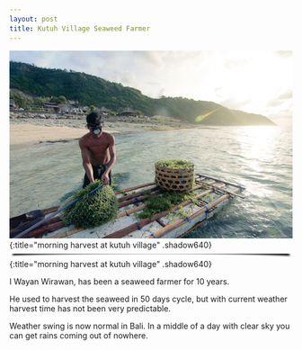 ```yaml
---
layout: post
title: Kutuh Village Seaweed Farmer
---
```

![morning harvest at kutuh village](/images/DSC_5774.jpg){:title="morning harvest at kutuh village" .shadow640}
![morning harvest at kutuh village](/images/shadow640.png){:title="morning harvest at kutuh village" .shadow640}

I Wayan Wirawan, has been a seaweed farmer for 10 years.

He used to harvest the seaweed in 50 days cycle, but with current weather harvest time has not been very predictable.

Weather swing is now normal in Bali. In a middle of a day with clear sky you can get rains coming out of nowhere.